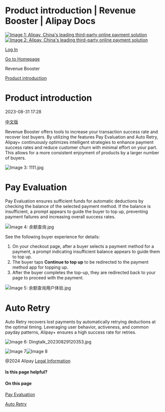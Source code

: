 Product introduction | Revenue Booster | Alipay Docs
===============
                        

[![Image 1: Alipay, China's leading third-party online payment solution](https://ac.alipay.com/storage/2024/3/26/d66c43c0-440d-4c97-9976-f2028a2c8c5e.svg)![Image 2: Alipay, China's leading third-party online payment solution](https://ac.alipay.com/storage/2024/3/26/a48bd336-aea0-4f16-bf83-616eacbb4434.svg)](/docs/)

[Log In](https://global.alipay.com/ilogin/account_login.htm?goto=https%3A%2F%2Fglobal.alipay.com%2Fdocs%2Fac%2Frevenuebooster_en%2Foverview)

[Go to Homepage](../../)

Revenue Booster

[Product introduction](/docs/ac/revenuebooster_en/overview)

Product introduction
====================

2023-08-31 17:28

[中文版](https://global.alipay.com/docs/ac/revenuebooster_cn/overview)

Revenue Booster offers tools to increase your transaction success rate and recover lost buyers. By utilizing the features Pay Evaluation and Auto Retry, Alipay+ continuously optimizes intelligent strategies to enhance payment success rates and reduce customer churn with minimal effort on your part. This allows for a more consistent enjoyment of products by a larger number of buyers.

![Image 3: 1111.jpg](https://idocs-assets.marmot-cloud.com/storage/idocs87c36dc8dac653c1/1693279562462-50e69b79-14f9-405a-9c87-37097f65d24f.jpeg)

Pay Evaluation
==============

Pay Evaluation ensures sufficient funds for automatic deductions by checking the balance of the selected payment method. If the balance is insufficient, a prompt appears to guide the buyer to top up, preventing payment failures and increasing overall success rates.

![Image 4: 余额查询.jpg](https://idocs-assets.marmot-cloud.com/storage/idocs87c36dc8dac653c1/1693281788243-7bb7636c-6a7a-4ef4-b6a7-df30cd6f6c0d.jpeg)

See the following buyer experience for details:

1.  On your checkout page, after a buyer selects a payment method for a payment, a prompt indicating insufficient balance appears to guide them to top up.
2.  The buyer taps **Continue to top up** to be redirected to the payment method app for topping up.
3.  After the buyer completes the top-up, they are redirected back to your page to proceed with the payment.

![Image 5: 余额查询用户体验.jpg](https://idocs-assets.marmot-cloud.com/storage/idocs87c36dc8dac653c1/1693279988524-d8aa18ef-95ca-45c9-9485-7daf9c5b3edd.jpeg)

Auto Retry
==========

Auto Retry recovers lost payments by automatically retrying deductions at the optimal timing. Leveraging user behavior, activeness, and common payday patterns, Alipay+ ensures a high success rate for retries.

![Image 6: Dingtalk_20230829120353.jpg](https://idocs-assets.marmot-cloud.com/storage/idocs87c36dc8dac653c1/1693281850398-dc7c42c0-ce7a-428b-b3c4-5ed71090f979.jpeg)

![Image 7](https://ac.alipay.com/storage/2021/5/20/19b2c126-9442-4f16-8f20-e539b1db482a.png)![Image 8](https://ac.alipay.com/storage/2021/5/20/e9f3f154-dbf0-455f-89f0-b3d4e0c14481.png)

@2024 Alipay [Legal Information](https://global.alipay.com/docs/ac/platform/membership)

#### Is this page helpful?

#### On this page

[Pay Evaluation](#N97Ha "Pay Evaluation")

[Auto Retry](#8U9uy "Auto Retry")